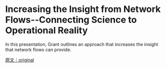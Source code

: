 
# Increasing the Insight from Network Flows--Connecting Science to Operational Reality

In this presentation, Grant outlines an approach that increases the insight that network flows can provide.

[原文｜original](https://insights.sei.cmu.edu/library/increasing-the-insight-from-network-flows-connecting-science-to-operational-reality/)
        